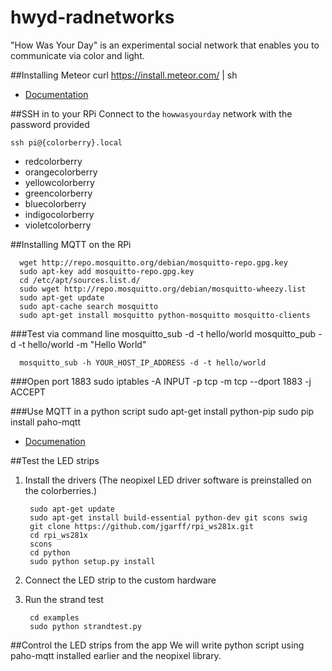 # hwyd-radnetworks
"How Was Your Day" is an experimental social network that enables you to communicate via color and light.

##Installing Meteor
	curl https://install.meteor.com/ | sh
* [Documentation](https://www.meteor.com/install)


##SSH in to your RPi
Connect to the `howwasyourday` network with the password provided

	ssh pi@{colorberry}.local

	
* redcolorberry
* orangecolorberry
* yellowcolorberry
* greencolorberry
* bluecolorberry
* indigocolorberry
* violetcolorberry



##Installing MQTT on the RPi

	  wget http://repo.mosquitto.org/debian/mosquitto-repo.gpg.key
	  sudo apt-key add mosquitto-repo.gpg.key
	  cd /etc/apt/sources.list.d/
	  sudo wget http://repo.mosquitto.org/debian/mosquitto-wheezy.list
	  sudo apt-get update
	  sudo apt-cache search mosquitto
	  sudo apt-get install mosquitto python-mosquitto mosquitto-clients

###Test via command line
	  mosquitto_sub -d -t hello/world
	  mosquitto_pub -d -t hello/world -m "Hello World"
	  
	  mosquitto_sub -h YOUR_HOST_IP_ADDRESS -d -t hello/world

###Open port 1883
	  sudo iptables -A INPUT -p tcp -m tcp --dport 1883 -j ACCEPT

###Use MQTT in a python script
	sudo apt-get install python-pip
	sudo pip install paho-mqtt

* [Documenation](https://pypi.python.org/pypi/paho-mqtt)

##Test the LED strips
1. Install the drivers (The neopixel LED driver software is preinstalled on the colorberries.)

		sudo apt-get update
		sudo apt-get install build-essential python-dev git scons swig
		git clone https://github.com/jgarff/rpi_ws281x.git
		cd rpi_ws281x
		scons
		cd python
		sudo python setup.py install

		
2. Connect the LED strip to the custom hardware
3. Run the strand test

		cd examples
		sudo python strandtest.py
	
##Control the LED strips from the app
We will write python script using paho-mqtt installed earlier and the neopixel library. 